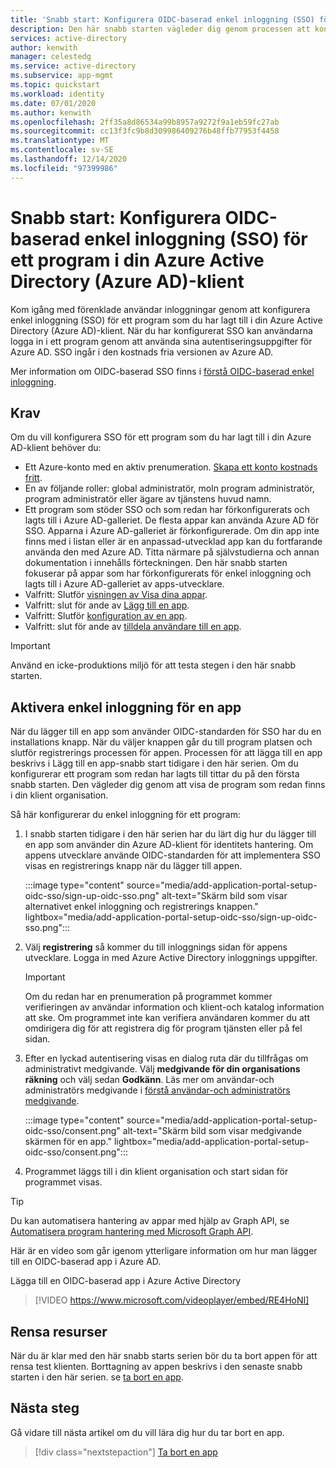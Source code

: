 ```yaml
---
title: 'Snabb start: Konfigurera OIDC-baserad enkel inloggning (SSO) för ett program i din Azure Active Directory (Azure AD)-klient'
description: Den här snabb starten vägleder dig genom processen att konfigurera OIDC enkel inloggning (SSO) för ett program i din Azure Active Directory (Azure AD)-klient.
services: active-directory
author: kenwith
manager: celestedg
ms.service: active-directory
ms.subservice: app-mgmt
ms.topic: quickstart
ms.workload: identity
ms.date: 07/01/2020
ms.author: kenwith
ms.openlocfilehash: 2ff35a8d86534a99b8957a9272f9a1eb59fc27ab
ms.sourcegitcommit: cc13f3fc9b8d309986409276b48ffb77953f4458
ms.translationtype: MT
ms.contentlocale: sv-SE
ms.lasthandoff: 12/14/2020
ms.locfileid: "97399986"
---
```

# <a name="quickstart-set-up-oidc-based-single-sign-on-sso-for-an-application-in-your-azure-active-directory-azure-ad-tenant"></a>Snabb start: Konfigurera OIDC-baserad enkel inloggning (SSO) för ett program i din Azure Active Directory (Azure AD)-klient

Kom igång med förenklade användar inloggningar genom att konfigurera enkel inloggning (SSO) för ett program som du har lagt till i din Azure Active Directory (Azure AD)-klient. När du har konfigurerat SSO kan användarna logga in i ett program genom att använda sina autentiseringsuppgifter för Azure AD. SSO ingår i den kostnads fria versionen av Azure AD.

Mer information om OIDC-baserad SSO finns i [förstå OIDC-baserad enkel inloggning](configure-oidc-single-sign-on.md).

## <a name="prerequisites"></a>Krav

Om du vill konfigurera SSO för ett program som du har lagt till i din Azure AD-klient behöver du:

- Ett Azure-konto med en aktiv prenumeration. [Skapa ett konto kostnads fritt](https://azure.microsoft.com/free/?WT.mc_id=A261C142F).
- En av följande roller: global administratör, moln program administratör, program administratör eller ägare av tjänstens huvud namn.
- Ett program som stöder SSO och som redan har förkonfigurerats och lagts till i Azure AD-galleriet. De flesta appar kan använda Azure AD för SSO. Apparna i Azure AD-galleriet är förkonfigurerade. Om din app inte finns med i listan eller är en anpassad-utvecklad app kan du fortfarande använda den med Azure AD. Titta närmare på självstudierna och annan dokumentation i innehålls förteckningen. Den här snabb starten fokuserar på appar som har förkonfigurerats för enkel inloggning och lagts till i Azure AD-galleriet av apps-utvecklare.
- Valfritt: Slutför [visningen av Visa dina appar](view-applications-portal.md).
- Valfritt: slut för ande av [Lägg till en app](add-application-portal.md).
- Valfritt: Slutför [konfiguration av en app](add-application-portal-configure.md).
- Valfritt: slut för ande av [tilldela användare till en app](add-application-portal-assign-users.md).

>[!IMPORTANT]
>Använd en icke-produktions miljö för att testa stegen i den här snabb starten.

## <a name="enable-single-sign-on-for-an-app"></a>Aktivera enkel inloggning för en app

När du lägger till en app som använder OIDC-standarden för SSO har du en installations knapp. När du väljer knappen går du till program platsen och slutför registrerings processen för appen. Processen för att lägga till en app beskrivs i Lägg till en app-snabb start tidigare i den här serien. Om du konfigurerar ett program som redan har lagts till tittar du på den första snabb starten. Den vägleder dig genom att visa de program som redan finns i din klient organisation. 

Så här konfigurerar du enkel inloggning för ett program:

1. I snabb starten tidigare i den här serien har du lärt dig hur du lägger till en app som använder din Azure AD-klient för identitets hantering. Om appens utvecklare använde OIDC-standarden för att implementera SSO visas en registrerings knapp när du lägger till appen. 

    :::image type="content" source="media/add-application-portal-setup-oidc-sso/sign-up-oidc-sso.png" alt-text="Skärm bild som visar alternativet enkel inloggning och registrerings knappen." lightbox="media/add-application-portal-setup-oidc-sso/sign-up-oidc-sso.png":::


2. Välj **registrering** så kommer du till inloggnings sidan för appens utvecklare. Logga in med Azure Active Directory inloggnings uppgifter. 

   > [!IMPORTANT]
    > Om du redan har en prenumeration på programmet kommer verifieringen av användar information och klient-och katalog information att ske. Om programmet inte kan verifiera användaren kommer du att omdirigera dig för att registrera dig för program tjänsten eller på fel sidan.

3. Efter en lyckad autentisering visas en dialog ruta där du tillfrågas om administrativt medgivande. Välj **medgivande för din organisations räkning** och välj sedan **Godkänn**. Läs mer om användar-och administratörs medgivande i [förstå användar-och administratörs medgivande](../develop/howto-convert-app-to-be-multi-tenant.md#understand-user-and-admin-consent).

    :::image type="content" source="media/add-application-portal-setup-oidc-sso/consent.png" alt-text="Skärm bild som visar medgivande skärmen för en app." lightbox="media/add-application-portal-setup-oidc-sso/consent.png":::

4. Programmet läggs till i din klient organisation och start sidan för programmet visas.


> [!TIP]
> Du kan automatisera hantering av appar med hjälp av Graph API, se [Automatisera program hantering med Microsoft Graph API](/graph/application-saml-sso-configure-api).

Här är en video som går igenom ytterligare information om hur man lägger till en OIDC-baserad app i Azure AD.

Lägga till en OIDC-baserad app i Azure Active Directory

> [!VIDEO https://www.microsoft.com/videoplayer/embed/RE4HoNI]

## <a name="clean-up-resources"></a>Rensa resurser

När du är klar med den här snabb starts serien bör du ta bort appen för att rensa test klienten. Borttagning av appen beskrivs i den senaste snabb starten i den här serien. se [ta bort en app](delete-application-portal.md).

## <a name="next-steps"></a>Nästa steg

Gå vidare till nästa artikel om du vill lära dig hur du tar bort en app.
> [!div class="nextstepaction"]
> [Ta bort en app](delete-application-portal.md)
